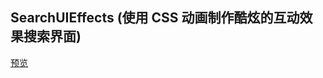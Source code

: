 ## SearchUIEffects (使用 CSS 动画制作酷炫的互动效果搜索界面)

[预览](https://f2ex.github.io/Frontend-Library/packages/SearchUIEffects/)
